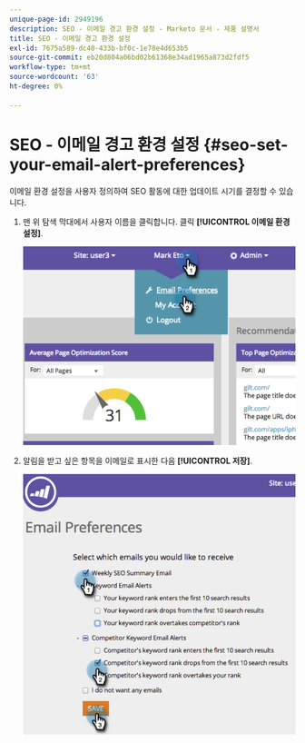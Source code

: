 ```yaml
---
unique-page-id: 2949196
description: SEO - 이메일 경고 환경 설정 - Marketo 문서 - 제품 설명서
title: SEO - 이메일 경고 환경 설정
exl-id: 7675a589-dc40-433b-bf0c-1e78e4d653b5
source-git-commit: eb20d804a06bd02b61368e34ad1965a873d2fdf5
workflow-type: tm+mt
source-wordcount: '63'
ht-degree: 0%

---
```


# SEO - 이메일 경고 환경 설정 {#seo-set-your-email-alert-preferences}

이메일 환경 설정을 사용자 정의하여 SEO 활동에 대한 업데이트 시기를 결정할 수 있습니다.

1. 맨 위 탐색 막대에서 사용자 이름을 클릭합니다. 클릭 **[!UICONTROL 이메일 환경 설정]**.

   ![](assets/image2014-9-17-21-3a23-3a28.png)

1. 알림을 받고 싶은 항목을 이메일로 표시한 다음 **[!UICONTROL 저장]**.

   ![](assets/image2014-9-17-21-3a23-3a33.png)
